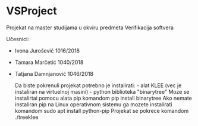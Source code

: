 # VSProject
Projekat na master studijama u okviru predmeta Verifikacija softvera

Učesnici:
- Ivona Jurošević 1016/2018
- Tamara Marčetić 1040/2018
- Tatjana Damnjanović 1046/2018

    Da biste pokrenuli projekat potrebno je instalirati:
        - alat KLEE (vec je instaliran na virtuelnoj masini)
        - python biblioteka "binarytree"
            Moze se instalirtai pomocu alata pip komandom 
                pip install binarytree
            Ako nemate instaliran pip na Linux operativnom sistemu ga mozete instalirati komandom
                sudo apt install python-pip
    Projekat se pokrece komandom ./treeklee 
    

